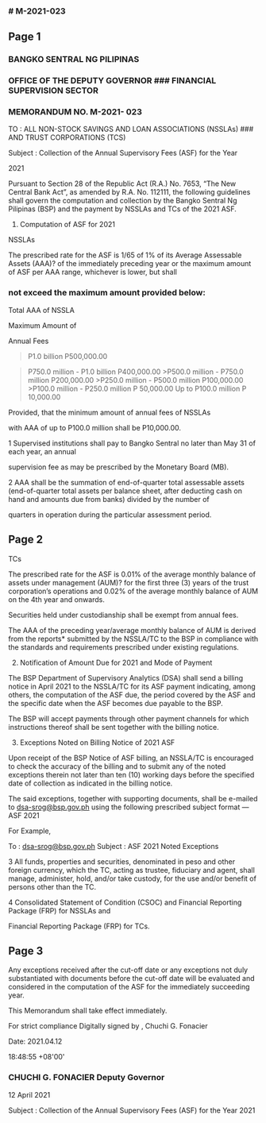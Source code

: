 ### # M-2021-023

## Page 1

### BANGKO SENTRAL NG PILIPINAS

### OFFICE OF THE DEPUTY GOVERNOR ### FINANCIAL SUPERVISION SECTOR

### MEMORANDUM NO. M-2021- 023

TO : ALL NON-STOCK SAVINGS AND LOAN ASSOCIATIONS (NSSLAs) ### AND TRUST CORPORATIONS (TCS)

Subject : Collection of the Annual Supervisory Fees (ASF) for the Year

2021

Pursuant to Section 28 of the Republic Act (R.A.) No. 7653, “The New Central Bank Act”, as amended by R.A. No. 112111, the following guidelines shall govern the computation and collection by the Bangko Sentral Ng Pilipinas (BSP) and the payment by NSSLAs and TCs of the 2021 ASF.

1. Computation of ASF for 2021

NSSLAs

The prescribed rate for the ASF is 1/65 of 1% of its Average Assessable Assets (AAA)? of the immediately preceding year or the maximum amount of ASF per AAA range, whichever is lower, but shall

### not exceed the maximum amount provided below:

Total AAA of NSSLA

Maximum Amount of

Annual Fees

>P1.0 billion P500,000.00

>P750.0 million - P1.0 billion P400,000.00 >P500.0 million - P750.0 million P200,000.00 >P250.0 million - P500.0 million P100,000.00 >P100.0 million - P250.0 million P 50,000.00 Up to P100.0 million P 10,000.00

Provided, that the minimum amount of annual fees of NSSLAs

with AAA of up to P100.0 million shall be P10,000.00.

1 Supervised institutions shall pay to Bangko Sentral no later than May 31 of each year, an annual

supervision fee as may be prescribed by the Monetary Board (MB).

2 AAA shall be the summation of end-of-quarter total assessable assets (end-of-quarter total assets per balance sheet, after deducting cash on hand and amounts due from banks) divided by the number of

quarters in operation during the particular assessment period.

## Page 2

TCs

The prescribed rate for the ASF is 0.01% of the average monthly balance of assets under management (AUM)? for the first three (3) years of the trust corporation’s operations and 0.02% of the average monthly balance of AUM on the 4th year and onwards.

Securities held under custodianship shall be exempt from annual fees.

The AAA of the preceding year/average monthly balance of AUM is derived from the reports* submitted by the NSSLA/TC to the BSP in compliance with the standards and requirements prescribed under existing regulations.

2. Notification of Amount Due for 2021 and Mode of Payment

The BSP Department of Supervisory Analytics (DSA) shall send a billing notice in April 2021 to the NSSLA/TC for its ASF payment indicating, among others, the computation of the ASF due, the period covered by the ASF and the specific date when the ASF becomes due payable to the BSP.

The BSP will accept payments through other payment channels for which instructions thereof shall be sent together with the billing notice.

3. Exceptions Noted on Billing Notice of 2021 ASF

Upon receipt of the BSP Notice of ASF billing, an NSSLA/TC is encouraged to check the accuracy of the billing and to submit any of the noted exceptions therein not later than ten (10) working days before the specified date of collection as indicated in the billing notice.

The said exceptions, together with supporting documents, shall be e-mailed to dsa-srog@bsp.gov.ph using the following prescribed subject format — ASF 2021<space><BSFI Name><space><Noted Exceptions>

For Example,

To : dsa-srog@bsp.gov.ph Subject : ASF 2021 <BSFl Name> Noted Exceptions

3 All funds, properties and securities, denominated in peso and other foreign currency, which the TC, acting as trustee, fiduciary and agent, shall manage, administer, hold, and/or take custody, for the use and/or benefit of persons other than the TC.

4 Consolidated Statement of Condition (CSOC) and Financial Reporting Package (FRP) for NSSLAs and

Financial Reporting Package (FRP) for TCs.

## Page 3

Any exceptions received after the cut-off date or any exceptions not duly substantiated with documents before the cut-off date will be evaluated and considered in the computation of the ASF for the immediately succeeding year.

This Memorandum shall take effect immediately.

For strict compliance Digitally signed by , Chuchi G. Fonacier

Date: 2021.04.12

18:48:55 +08'00'

### CHUCHI G. FONACIER Deputy Governor

12 April 2021

Subject : Collection of the Annual Supervisory Fees (ASF) for the Year 2021 